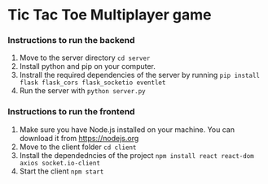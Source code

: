 # Tic Tac Toe Multiplayer game

### Instructions to run the backend

1. Move to the server directory `cd server`
2. Install python and pip on your computer.
3. Instrall the required dependencies of the server by running `pip install flask flask_cors flask_socketio eventlet`
4. Run the server with `python server.py`

### Instructions to run the frontend

1. Make sure you have Node.js installed on your machine. You can download it from https://nodejs.org
2. Move to the client folder `cd client`
3. Install the dependedncies of the project `npm install react react-dom axios socket.io-client`
4. Start the client `npm start`